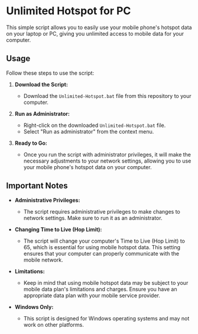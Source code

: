 # Unlimited Hotspot for PC

This simple script allows you to easily use your mobile phone's hotspot data on your laptop or PC, giving you unlimited access to mobile data for your computer.

## Usage

Follow these steps to use the script:

1. **Download the Script:**
   - Download the `Unlimited-Hotspot.bat` file from this repository to your computer.

2. **Run as Administrator:**
   - Right-click on the downloaded `Unlimited-Hotspot.bat` file.
   - Select "Run as administrator" from the context menu.

3. **Ready to Go:**
   - Once you run the script with administrator privileges, it will make the necessary adjustments to your network settings, allowing you to use your mobile phone's hotspot data on your computer.

## Important Notes

- **Administrative Privileges:**
  - The script requires administrative privileges to make changes to network settings. Make sure to run it as an administrator.

- **Changing Time to Live (Hop Limit):**
  - The script will change your computer's Time to Live (Hop Limit) to 65, which is essential for using mobile hotspot data. This setting ensures that your computer can properly communicate with the mobile network.

- **Limitations:**
  - Keep in mind that using mobile hotspot data may be subject to your mobile data plan's limitations and charges. Ensure you have an appropriate data plan with your mobile service provider.

- **Windows Only:**
  - This script is designed for Windows operating systems and may not work on other platforms.
